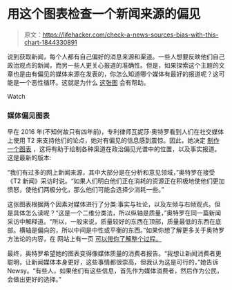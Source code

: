 # 用这个图表检查一个新闻来源的偏见

> 原文：<https://lifehacker.com/check-a-news-sources-bias-with-this-chart-1844330891>

说到获取新闻，每个人都有自己偏好的消息来源和渠道。一些人想要反映他们自己政治观点的新闻，而另一些人更关心报道的准确性。但是，如果探索这个主题的文章也是由有偏见的媒体来源在发表的，你怎么知道哪个媒体有最好的报道呢？这可能是一个恶性循环。这就是为什么 [这张图](https://www.adfontesmedia.com/static-mbc/) 会有帮助。

Watch

### 媒体偏见图表

早在 2016 年(不知何故只有四年前)，专利律师瓦妮莎·奥特罗看到人们在社交媒体上使用 T2 来支持他们的论点，她对有偏见的信息感到震惊。因此，她决定 [制作一个图表](https://www.adfontesmedia.com/static-mbc/) ，这将有助于绘制各种渠道在政治偏见光谱中的位置，以及事实报道。这是最新的版本:

“我们有过多的网上新闻来源，其中大部分是在分析和意见领域，”奥特罗在接受《T2 新闻》采访时说。“如果人们明白他们正在消耗的资源正在积极地使他们更加愤怒，使他们两极分化，那么他们可能会选择少消耗一些。”

这张图表根据两个因素对媒体进行了分类:事实与社论，以及左倾与右倾观点。但是具体怎么读呢？“这是一个二维分类法，所以纵轴是质量，”奥特罗在同一篇新闻采访中解释道。“所以，一般来说，质量较好的东西在顶部，质量最低的东西在底部。横轴是偏向的，所以中间是中性或平衡的东西。”如果你想了解更多关于奥特罗方法论的内容，在 网站上有一页 [可以带你了解整个过程。](https://www.adfontesmedia.com/how-ad-fontes-ranks-news-sources/)

最终，奥特罗希望她的图表变得像媒体质量的消费者报告。“我想让新闻消费者更聪明，让新闻媒体本身更好，这些事情都很崇高，但我认为这是可行的，”她告诉 Newsy。“有些人，如果他们有这些信息，首先作为媒体消费者，然后作为公民，会做出更好的选择。”